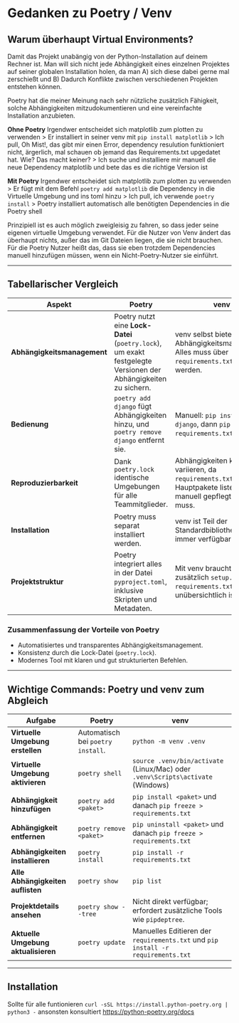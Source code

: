 
# Gedanken zu Poetry / Venv

## Warum überhaupt Virtual Environments?

Damit das Projekt unabängig von der Python-Installation auf deinem Rechner ist. 
Man will sich nicht jede Abhängigkeit eines einzelnen Projektes auf seiner globalen Installation holen, 
da man A) sich diese dabei gerne mal zerschießt und B) Dadurch Konflikte zwischen verschiedenen Projekten entstehen können.

Poetry hat die meiner Meinung nach sehr nützliche zusätzlich Fähigkeit, solche Abhängigkeiten mitzudokumentieren
und eine vereinfachte Installation anzubieten.

**Ohne Poetry**  Irgendwer entscheidet sich matplotlib zum plotten zu verwenden > Er installiert in seiner venv mit `pip install matplotlib` > Ich pull, Oh Mist!, das gibt mir einen Error, dependency resulution funktioniert nicht, ärgerlich, mal schauen ob jemand das Requirements.txt upgedatet hat. Wie? Das macht keiner? > Ich suche und installiere mir manuell die neue Dependency matplotlib und bete das es die richtige Version ist

**Mit Poetry** Irgendwer entscheidet sich matplotlib zum plotten zu verwenden > Er fügt mit dem Befehl `poetry add matplotlib` die Dependency in die Virtuelle Umgebung und ins toml hinzu > Ich pull, ich verwende `poetry install` > Poetry installiert automatisch alle benötigten Dependencies in die Poetry shell

Prinzipiell ist es auch möglich zweigleisig zu fahren, so dass jeder seine eigenen virtuelle Umgebung verwendet.
Für die Nutzer von Venv ändert das überhaupt nichts, außer das im Git Dateien liegen, die sie nicht brauchen. Für die Poetry Nutzer heißt das, dass sie eben trotzdem Dependencies manuell hinzufügen müssen, wenn ein Nicht-Poetry-Nutzer sie einführt.

---

## Tabellarischer Vergleich  

| **Aspekt**              | **Poetry**                                                                                                                                      | **venv**                                                                                           |  
|--------------------------|------------------------------------------------------------------------------------------------------------------------------------------------|----------------------------------------------------------------------------------------------------|  
| **Abhängigkeitsmanagement** | Poetry nutzt eine **Lock-Datei** (`poetry.lock`), um exakt festgelegte Versionen der Abhängigkeiten zu sichern. | venv selbst bietet kein Abhängigkeitsmanagement. Alles muss über `requirements.txt` gepflegt werden. |                                       |  
| **Bedienung**             | `poetry add django` fügt Abhängigkeiten hinzu, und `poetry remove django` entfernt sie.                                             | Manuell: `pip install django`, dann `pip freeze > requirements.txt`.                              |  
| **Reproduzierbarkeit**    | Dank `poetry.lock` identische Umgebungen für alle Teammitglieder.                                                                             | Abhängigkeiten können variieren, da `requirements.txt` nur die Hauptpakete listet. Und manuell gepflegt werden muss.               |  
| **Installation**          | Poetry muss separat installiert werden.                                                                                                      | venv ist Teil der Standardbibliothek und immer verfügbar.                                         |  
| **Projektstruktur**       | Poetry integriert alles in der Datei `pyproject.toml`, inklusive Skripten und Metadaten.                                                     | Mit venv braucht man zusätzlich `setup.py` oder `requirements.txt`, was oft unübersichtlich ist.  |  
 

### **Zusammenfassung der Vorteile von Poetry**  
- Automatisiertes und transparentes Abhängigkeitsmanagement.  
- Konsistenz durch die Lock-Datei (`poetry.lock`).  
- Modernes Tool mit klaren und gut strukturierten Befehlen.  

---

## Wichtige Commands: Poetry und venv zum Abgleich

| **Aufgabe**                                   | **Poetry**                                  | **venv**                                                                                             |  
|-----------------------------------------------|---------------------------------------------|------------------------------------------------------------------------------------------------------|  
| **Virtuelle Umgebung erstellen**              | Automatisch bei `poetry install`.           | `python -m venv .venv`                                                                               |  
| **Virtuelle Umgebung aktivieren**             | `poetry shell`           | `source .venv/bin/activate` (Linux/Mac) oder `.venv\Scripts\activate` (Windows)                     |  
| **Abhängigkeit hinzufügen**                   | `poetry add <paket>`                        | `pip install <paket>` und danach `pip freeze > requirements.txt`                                     |  
| **Abhängigkeit entfernen**                    | `poetry remove <paket>`                     | `pip uninstall <paket>` und danach `pip freeze > requirements.txt`                                   |  
| **Abhängigkeiten installieren**               | `poetry install`                            | `pip install -r requirements.txt`                                                                   |  
| **Alle Abhängigkeiten auflisten**             | `poetry show`                               | `pip list`                                                                                          |  
| **Projektdetails ansehen**                    | `poetry show --tree`                        | Nicht direkt verfügbar; erfordert zusätzliche Tools wie `pipdeptree`.                               |  
| **Aktuelle Umgebung aktualisieren**           | `poetry update`                             | Manuelles Editieren der `requirements.txt` und `pip install -r requirements.txt`                    |  
 
  
---

## Installation

Sollte für alle funtionieren
`curl -sSL https://install.python-poetry.org | python3 -`
ansonsten konsultiert
https://python-poetry.org/docs